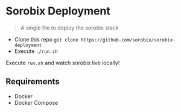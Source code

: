 # Sorobix Deployment

> A single file to deploy the sorobix stack

- Clone this repo `git clone https://github.com/sorobix/sorobix-deployment`
- Execute `./run.sh`
  
Execute `run.sh` and watch sorobix live locally!

## Requirements

- Docker
- Docker Compose
